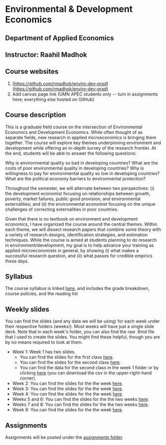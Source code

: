 # Environmental & Development Economics
## Department of Applied Economics
## Instructor: Raahil Madhok

## Course websites
1. [https://github.com/rmadhok/enviro-dev-grad](https://github.com/rmadhok/enviro-dev-grad)
2. Add canvas page link (UMN APEC students only -- turn in assignments here; everything else hosted on GitHub)

## Course description

This is a graduate field course on the intersection of Environmental Economics and Development Economics. While often thought of as separate fields, new research in applied microeconomics is bringing them together. The course will explore key themes underpinning environment and development while offering an in-depth survey of the research frontier. At the end, students will be able to answer the following questions:

Why is environmental quality so bad in developing countries?
What are the costs of poor environmental quality in developing countries?
Why is willingness to pay for environmental quality so low in developing countries?
What are the political economy barriers to environmental protection?

Throughout the semester, we will alternate between two perspectives: (i) the development economist focusing on relationships between growth, poverty, market failures, public good provision, and environmental externalities; and (ii) the environmental economist focusing on the unique challenges of correcting externalities in poor countries.

Given that there is no textbook on environment and development economics, I have organized the course around the central themes. Within each theme, we will dissect research papers that combine some theory with a variety of research designs, identification strategies, and estimation techniques. While the course is aimed at students planning to do research in environment/development, my goal is to help advance your training as applied microeconomists in general, by showing (i) what makes a successful research question, and (ii) what passes for credible empirics these days.

## Syllabus

The course syllabus is linked [here](syllabus.pdf), and includes the grade breakdown, course policies, and the reading list


## Weekly slides

You can find the slides (and any data we will be using) for each week under their respective folders (weeks/). Most weeks will have just a single slide deck. Note that in each week's folder, you can also find the raw .Rmd file that I used to create the slides. You might find these helpful, though you are by no means required to look at them.

- Week 1: Week 1 has two slides. 
  - You can find the slides for the first class [here](weeks/week1/week1a.pdf).
  - You can find the slides for the second class [here](weeks/week1/week1b.pdf).
  - You can find the data for the second class in the week 1 folder or by clicking [here](weeks/week1/data.csv) (you can download the csv in the upper-right-hand corner).
- Week 2: You can find the slides for the the week [here](weeks/week2/week2.pdf).
- Week 3: You can find the slides for the the week [here](weeks/week3/week3.pdf).
- Week 4: You can find the slides for the the week [here](weeks/week4/week4.pdf).
- Weeks 5 and 6: You can find the slides for the the two weeks [here](weeks/week5and6/week5and6.pdf).
- Weeks 7 and 8: You can find the slides for the the two weeks [here](weeks/week7and8/week7and8.pdf).
- Week 9: You can find the slides for the the week [here](weeks/week9/week9.pdf).

## Assignments

Assignments will be posted under the [assignments folder](assignments/).


